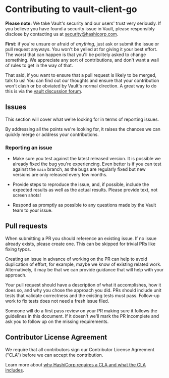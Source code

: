 # Contributing to vault-client-go

**Please note:** We take Vault's security and our users' trust very seriously.
If you believe you have found a security issue in Vault, please responsibly
disclose by contacting us at security@hashicorp.com.

**First:** if you're unsure or afraid of _anything_, just ask or submit the
issue or pull request anyways. You won't be yelled at for giving it your best
effort. The worst that can happen is that you'll be politely asked to change
something. We appreciate any sort of contributions, and don't want a wall of
rules to get in the way of that.

That said, if you want to ensure that a pull request is likely to be merged,
talk to us! You can find out our thoughts and ensure that your contribution
won't clash or be obviated by Vault's normal direction. A great way to do this
is via the [vault discussion forum][1].

## Issues

This section will cover what we're looking for in terms of reporting issues.

By addressing all the points we're looking for, it raises the chances we can
quickly merge or address your contributions.

### Reporting an issue

- Make sure you test against the latest released version. It is possible we
  already fixed the bug you're experiencing. Even better is if you can test
  against the `main` branch, as the bugs are regularly fixed but new versions
  are only released every few months.

- Provide steps to reproduce the issue, and, if possible, include the expected
  results as well as the actual results. Please provide text, not screen shots!

- Respond as promptly as possible to any questions made by the Vault team to
  your issue.

## Pull requests

When submitting a PR you should reference an existing issue. If no issue already
exists, please create one. This can be skipped for trivial PRs like fixing
typos.

Creating an issue in advance of working on the PR can help to avoid duplication
of effort, for example, maybe we know of existing related work. Alternatively,
it may be that we can provide guidance that will help with your approach.

Your pull request should have a description of what it accomplishes, how it does
so, and why you chose the approach you did. PRs should include unit tests that
validate correctness and the existing tests must pass. Follow-up work to fix
tests does not need a fresh issue filed.

Someone will do a first pass review on your PR making sure it follows the
guidelines in this document. If it doesn't we'll mark the PR incomplete and ask
you to follow up on the missing requirements.

## Contributor License Agreement

We require that all contributors sign our Contributor License Agreement ("CLA")
before we can accept the contribution.

Learn more about [why HashiCorp requires a CLA and what the CLA includes][2].

[1]: https://discuss.hashicorp.com/c/vault
[2]: https://www.hashicorp.com/cla
